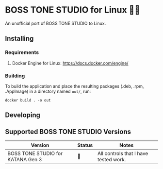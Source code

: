 # BOSS TONE STUDIO for Linux 🎸🐧

An unofficial port of BOSS TONE STUDIO to Linux.

## Installing

### Requirements

1. Docker Engine for Linux: https://docs.docker.com/engine/

### Building

To build the application and place the resulting packages (.deb, .rpm, .AppImage) in a directory named `out/`, run:

```
docker build . -o out
```

## Developing



## Supported BOSS TONE STUDIO Versions

| Version                           | Status | Notes                                 |
| --------------------------------- | ------ | ------------------------------------- |
| BOSS TONE STUDIO for KATANA Gen 3 | 🚧      | All controls that I have tested work. |